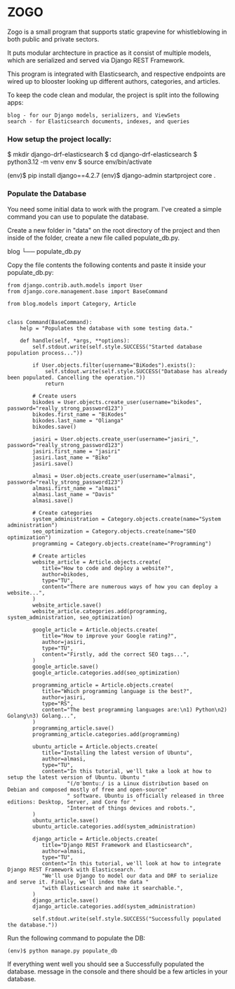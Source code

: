 # ZOGO

Zogo is a small program that supports static grapevine for whistleblowing in both
public and private sectors. 

It puts modular archtecture in practice as it consist of multiple models, which are 
serialized and served via Django REST Framework. 

This program is integrated with Elasticsearch, and respective endpoints are wired up 
to blooster looking up different authors, categories, and articles.

To keep the  code clean and modular, the project is split into the following apps:

    blog - for our Django models, serializers, and ViewSets
    search - for Elasticsearch documents, indexes, and queries

### How setup the project locally:

$ mkdir django-drf-elasticsearch 
$ cd django-drf-elasticsearch
$ python3.12 -m venv env
$ source env/bin/activate

(env)$ pip install django==4.2.7
(env)$ django-admin startproject core .

### Populate the Database

You need some initial data to work with the program. I've created a simple command you can use to populate the database.

Create a new folder in "data" on the root directory of the project and then inside 
of the folder, create a new file called populate_db.py.

blog
└── populate_db.py

Copy the file contents the following contents and paste it inside your populate_db.py:

```
from django.contrib.auth.models import User
from django.core.management.base import BaseCommand

from blog.models import Category, Article


class Command(BaseCommand):
    help = "Populates the database with some testing data."

    def handle(self, *args, **options):
        self.stdout.write(self.style.SUCCESS("Started database population process..."))

        if User.objects.filter(username="BiKodes").exists():
            self.stdout.write(self.style.SUCCESS("Database has already been populated. Cancelling the operation."))
            return

        # Create users
        bikodes = User.objects.create_user(username="bikodes", password="really_strong_password123")
        bikodes.first_name = "BiKodes"
        bikodes.last_name = "Olianga"
        bikodes.save()

        jasiri = User.objects.create_user(username="jasiri_", password="really_strong_password123")
        jasiri.first_name = "jasiri"
        jasiri.last_name = "Biko"
        jasiri.save()

        almasi = User.objects.create_user(username="almasi", password="really_strong_password123")
        almasi.first_name = "almasi"
        almasi.last_name = "Davis"
        almasi.save()

        # Create categories
        system_administration = Category.objects.create(name="System administration")
        seo_optimization = Category.objects.create(name="SEO optimization")
        programming = Category.objects.create(name="Programming")

        # Create articles
        website_article = Article.objects.create(
           title="How to code and deploy a website?",
           author=bikodes,        
           type="TU",
           content="There are numerous ways of how you can deploy a website...",
        )
        website_article.save()
        website_article.categories.add(programming, system_administration, seo_optimization)

        google_article = Article.objects.create(
           title="How to improve your Google rating?",
           author=jasiri,
           type="TU",
           content="Firstly, add the correct SEO tags...",
        )
        google_article.save()
        google_article.categories.add(seo_optimization)

        programming_article = Article.objects.create(
           title="Which programming language is the best?",
           author=jasiri,
           type="RS",
           content="The best programming languages are:\n1) Python\n2) Golang\n3) Golang...",
        )
        programming_article.save()
        programming_article.categories.add(programming)

        ubuntu_article = Article.objects.create(
           title="Installing the latest version of Ubuntu",
           author=almasi,
           type="TU",
           content="In this tutorial, we'll take a look at how to setup the latest version of Ubuntu. Ubuntu "
                   "(/ʊˈbʊntuː/ is a Linux distribution based on Debian and composed mostly of free and open-source"
                   " software. Ubuntu is officially released in three editions: Desktop, Server, and Core for "
                   "Internet of things devices and robots.",
        )
        ubuntu_article.save()
        ubuntu_article.categories.add(system_administration)

        django_article = Article.objects.create(
           title="Django REST Framework and Elasticsearch",
           author=almasi,
           type="TU",
           content="In this tutorial, we'll look at how to integrate Django REST Framework with Elasticsearch. "
           "We'll use Django to model our data and DRF to serialize and serve it. Finally, we'll index the data "
           "with Elasticsearch and make it searchable.",
        )
        django_article.save()
        django_article.categories.add(system_administration)

        self.stdout.write(self.style.SUCCESS("Successfully populated the database."))

```

Run the following command to populate the DB:

```(env)$ python manage.py populate_db```

If everything went well you should see a Successfully populated the database. message in the console and there should be a few articles in your database.
